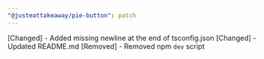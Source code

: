 ```yaml
---
"@justeattakeaway/pie-button": patch
---
```


[Changed] - Added missing newline at the end of tsconfig.json
[Changed] - Updated README.md
[Removed] - Removed npm `dev` script
